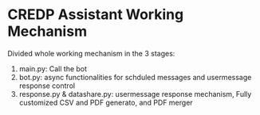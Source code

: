 # CREDP Assistant Working Mechanism
Divided whole working mechanism in the 3 stages:
1. main.py: Call the bot
2. bot.py: async functionalities for schduled messages and usermessage response control
3. response.py & datashare.py: usermessage response mechanism, Fully customized CSV and PDF generato, and PDF merger
